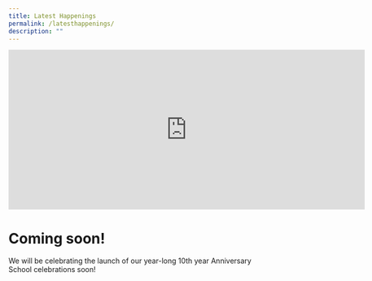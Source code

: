 ```yaml
---
title: Latest Happenings
permalink: /latesthappenings/
description: ""
---
```

<iframe src="https://www.facebook.com/plugins/page.php?href=https%3A%2F%2Fwww.facebook.com%2Fprofile.php%3Fid%3D100063568614645&tabs=timeline&width=500&height=780&small\_header=false&adapt\_container\_width=true&hide\_cover=false&show\_facepile=true&appId"height=314&href=https%3A%2F%2Fwww.facebook.com%2F100063568614645%2Fvideos%2F472516667642647%2F&show_text=false&width=560&t=0" width="700" height="480" style="border:none;overflow:hidden" scrolling="no" frameborder="0" allowfullscreen="true" allow="autoplay; clipboard-write; encrypted-media; picture-in-picture; web-share" allowFullScreen="true"></iframe>

# Coming soon!
We will be celebrating the launch of our year-long 10th year Anniversary School celebrations soon!